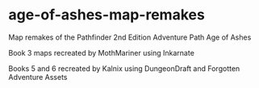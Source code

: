 # age-of-ashes-map-remakes
Map remakes of the Pathfinder 2nd Edition Adventure Path Age of Ashes

Book 3 maps recreated by MothMariner using Inkarnate

Books 5 and 6 recreated by Kalnix using DungeonDraft and Forgotten Adventure Assets
